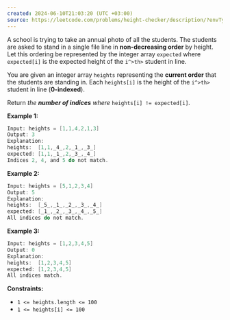 ```yaml
---
created: 2024-06-10T21:03:20 (UTC +03:00)
source: https://leetcode.com/problems/height-checker/description/?envType=daily-question&envId=2024-06-10
---
```

A school is trying to take an annual photo of all the students. The students are asked to stand in a single file line in **non-decreasing order** by height. Let this ordering be represented by the integer array `expected` where `expected[i]` is the expected height of the `i^>th>` student in line.

You are given an integer array `heights` representing the **current order** that the students are standing in. Each `heights[i]` is the height of the `i^>th>` student in line (**0-indexed**).

Return _the **number of indices** where_ `heights[i] != expected[i]`.

**Example 1:**

``` Java
Input: heights = [1,1,4,2,1,3]
Output: 3
Explanation: 
heights:  [1,1,_4_,2,_1_,_3_]
expected: [1,1,_1_,2,_3_,_4_]
Indices 2, 4, and 5 do not match.
```

**Example 2:**

``` Java
Input: heights = [5,1,2,3,4]
Output: 5
Explanation:
heights:  [_5_,_1_,_2_,_3_,_4_]
expected: [_1_,_2_,_3_,_4_,_5_]
All indices do not match.
```

**Example 3:**

``` Java
Input: heights = [1,2,3,4,5]
Output: 0
Explanation:
heights:  [1,2,3,4,5]
expected: [1,2,3,4,5]
All indices match.
```

**Constraints:**

-   `1 <= heights.length <= 100`
-   `1 <= heights[i] <= 100`
